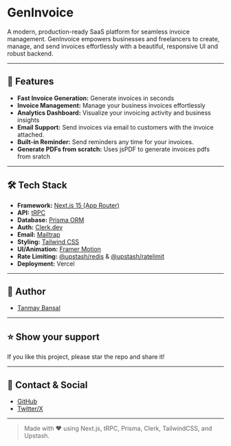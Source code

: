 # GenInvoice

A modern, production-ready SaaS platform for seamless invoice management. GenInvoice empowers businesses and freelancers to create, manage, and send invoices effortlessly with a beautiful, responsive UI and robust backend.

---

## 🚀 Features

- **Fast Invoice Generation:** Generate invoices in seconds
- **Invoice Management:** Manage your business invoices effortlessly
- **Analytics Dashboard:** Visualize your invoicing activity and business insights
- **Email Support:** Send invoices via email to customers with the invoice attached.
- **Built-in Reminder:** Send reminders any time for your invoices.
- **Generate PDFs from scratch:** Uses jsPDF to generate invoices pdfs from sratch 
---

## 🛠 Tech Stack

- **Framework:** [Next.js 15 (App Router)](https://nextjs.org)
- **API:** [tRPC](https://trpc.io)
- **Database:** [Prisma ORM](https://www.prisma.io)
- **Auth:** [Clerk.dev](https://clerk.dev)
- **Email:** [Mailtrap](https://mailtrap.io)
- **Styling:** [Tailwind CSS](https://tailwindcss.com)
- **UI/Animation:** [Framer Motion](https://www.framer.com/motion/)
- **Rate Limiting:** [@upstash/redis](https://upstash.com/) & [@upstash/ratelimit](https://github.com/upstash/ratelimit)
- **Deployment:** Vercel

---

## 👤 Author

- [Tanmay Bansal](https://github.com/TanmayBansa1)

---

## ⭐️ Show your support

If you like this project, please star the repo and share it!

---

## 📣 Contact & Social

- [GitHub](https://github.com/TanmayBansa1/geninvoice)
- [Twitter/X](https://x.com/K_A_I11)

---

> Made with ❤️ using Next.js, tRPC, Prisma, Clerk, TailwindCSS, and Upstash.
